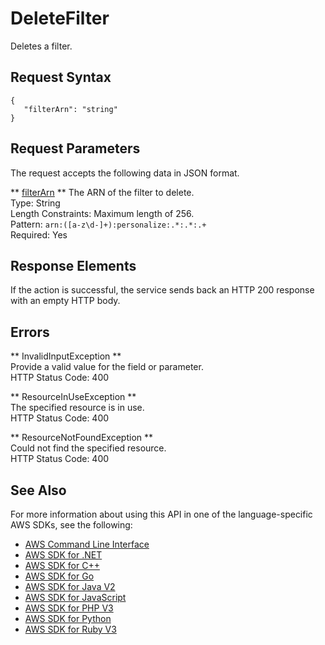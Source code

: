 # DeleteFilter<a name="API_DeleteFilter"></a>

Deletes a filter\.

## Request Syntax<a name="API_DeleteFilter_RequestSyntax"></a>

```
{
   "filterArn": "string"
}
```

## Request Parameters<a name="API_DeleteFilter_RequestParameters"></a>

The request accepts the following data in JSON format\.

 ** [filterArn](#API_DeleteFilter_RequestSyntax) **   <a name="personalize-DeleteFilter-request-filterArn"></a>
The ARN of the filter to delete\.  
Type: String  
Length Constraints: Maximum length of 256\.  
Pattern: `arn:([a-z\d-]+):personalize:.*:.*:.+`   
Required: Yes

## Response Elements<a name="API_DeleteFilter_ResponseElements"></a>

If the action is successful, the service sends back an HTTP 200 response with an empty HTTP body\.

## Errors<a name="API_DeleteFilter_Errors"></a>

 ** InvalidInputException **   
Provide a valid value for the field or parameter\.  
HTTP Status Code: 400

 ** ResourceInUseException **   
The specified resource is in use\.  
HTTP Status Code: 400

 ** ResourceNotFoundException **   
Could not find the specified resource\.  
HTTP Status Code: 400

## See Also<a name="API_DeleteFilter_SeeAlso"></a>

For more information about using this API in one of the language\-specific AWS SDKs, see the following:
+  [AWS Command Line Interface](https://docs.aws.amazon.com/goto/aws-cli/personalize-2018-05-22/DeleteFilter) 
+  [AWS SDK for \.NET](https://docs.aws.amazon.com/goto/DotNetSDKV3/personalize-2018-05-22/DeleteFilter) 
+  [AWS SDK for C\+\+](https://docs.aws.amazon.com/goto/SdkForCpp/personalize-2018-05-22/DeleteFilter) 
+  [AWS SDK for Go](https://docs.aws.amazon.com/goto/SdkForGoV1/personalize-2018-05-22/DeleteFilter) 
+  [AWS SDK for Java V2](https://docs.aws.amazon.com/goto/SdkForJavaV2/personalize-2018-05-22/DeleteFilter) 
+  [AWS SDK for JavaScript](https://docs.aws.amazon.com/goto/AWSJavaScriptSDK/personalize-2018-05-22/DeleteFilter) 
+  [AWS SDK for PHP V3](https://docs.aws.amazon.com/goto/SdkForPHPV3/personalize-2018-05-22/DeleteFilter) 
+  [AWS SDK for Python](https://docs.aws.amazon.com/goto/boto3/personalize-2018-05-22/DeleteFilter) 
+  [AWS SDK for Ruby V3](https://docs.aws.amazon.com/goto/SdkForRubyV3/personalize-2018-05-22/DeleteFilter) 